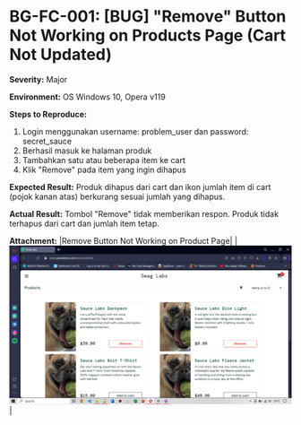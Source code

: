 # BG-FC-001: [BUG] "Remove" Button Not Working on Products Page (Cart Not Updated)

**Severity:** Major

**Environment:** OS Windows 10, Opera v119

**Steps to Reproduce:**
1. Login menggunakan username: problem_user dan password: secret_sauce
2. Berhasil masuk ke halaman produk
3. Tambahkan satu atau beberapa item ke cart
4. Klik "Remove" pada item yang ingin dihapus 
   
**Expected Result:** Produk dihapus dari cart dan ikon jumlah item di cart (pojok kanan atas) berkurang sesuai jumlah yang dihapus.

**Actual Result:** Tombol "Remove" tidak memberikan respon. Produk tidak terhapus dari cart dan jumlah item tetap.

**Attachment:**
|Remove Button Not Working on Product Page|
|![Remove Button](../../documentations/Bug-FC-001.png)|
